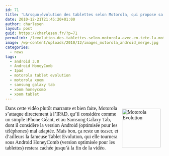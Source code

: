 ```yaml
---
id: 71
title: 'L&rsquo;évolution des tablettes selon Motorola, qui propose sa nouvelle tablette XOOM'
date: 2010-12-21T21:45:20+01:00
author: charlesen
layout: post
guid: https://charlesen.fr/?p=71
permalink: /levolution-des-tablettes-selon-motorola-avec-en-tete-la-motorola-xoom/
image: /wp-content/uploads/2010/12/images_motorola_android_merge.jpg
categories:
  - news
tags:
  - android 3.0
  - Android HoneyComb
  - Ipad
  - motorola tablet evolution
  - motorola xoom
  - samsung galaxy tab
  - xoom honeycomb
  - xoom tablet
---
```

<span style="font-size: 12pt;"><span style="font-family: book antiqua,palatino;"><img loading="lazy" class=" alignright size-full wp-image-70" style="margin: 10px; float: right;" src="https://charlesen.fr/wp-content/uploads/2010/12/images_motorola_android_merge.jpg" alt="Motorola Evolution" title="Motorola Evolution" height="123" width="123" srcset="https://charlesen.fr/wp-content/uploads/2010/12/images_motorola_android_merge.jpg 300w, https://charlesen.fr/wp-content/uploads/2010/12/images_motorola_android_merge-150x150.jpg 150w" sizes="(max-width: 123px) 100vw, 123px" />Dans cette vidéo plutôt marrante et bien faite, Motorola s&rsquo;attaque directement à l&rsquo;IPAD, qu&rsquo;il considère comme un simple iPhone Géant, et au Samsung Galaxy Tab, dont il considère la version Android (optimisée pour les téléphones) mal adaptée. Mais bon, ça reste un teaser, et d&rsquo;ailleurs la fameuse Tablet Evolution, qui elle tournera sous Android HoneyComb (version optimisée pour les tablettes) restera cachée jusqu&rsquo;à la fin de la vidéo</span></span>.

<p style="text-align: center;">
  <span style="font-family: book antiqua,palatino;"><span style="font-size: 12pt;">&nbsp;</span></span>
</p>

<!--more-->

<p style="text-align: center;">
   
</p>

<div style="text-align: center;">
</div>

<p style="text-align: center;">
</p>